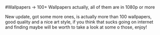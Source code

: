 #Wallpapers
-> 100+ Wallpapers actually, all of them are in 1080p or more


New update, got some more ones, is actually more than 100 wallpapers, good quality and a nice art style, if you think that sucks going on internet and finding maybe will be worth to take a look at
some o those, enjoy!
